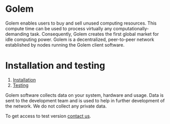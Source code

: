 # Golem

Golem enables users to buy and sell unused computing resources. This compute time can be used to process virtually any computationally-demanding task. Consequently, Golem creates the first global market for idle computing power. Golem is a decentralized, peer-to-peer network established by nodes running the Golem client software. 

# Installation and testing

1. [Installation](https://github.com/imapp-pl/golem/wiki/Installation)
2. [Testing](https://github.com/imapp-pl/golem/wiki/Testing)

Golem software collects data on your system, hardware and usage. Data is sent to the development team and is used to help in further development of the network. We do not collect any private data.

To get access to test version [contact us](<mailto:testnet@golemproject.net>).
